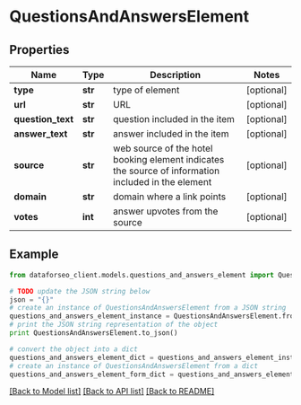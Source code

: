 # QuestionsAndAnswersElement


## Properties

Name | Type | Description | Notes
------------ | ------------- | ------------- | -------------
**type** | **str** | type of element | [optional] 
**url** | **str** | URL | [optional] 
**question_text** | **str** | question included in the item | [optional] 
**answer_text** | **str** | answer included in the item | [optional] 
**source** | **str** | web source of the hotel booking element indicates the source of information included in the element | [optional] 
**domain** | **str** | domain where a link points | [optional] 
**votes** | **int** | answer upvotes from the source | [optional] 

## Example

```python
from dataforseo_client.models.questions_and_answers_element import QuestionsAndAnswersElement

# TODO update the JSON string below
json = "{}"
# create an instance of QuestionsAndAnswersElement from a JSON string
questions_and_answers_element_instance = QuestionsAndAnswersElement.from_json(json)
# print the JSON string representation of the object
print QuestionsAndAnswersElement.to_json()

# convert the object into a dict
questions_and_answers_element_dict = questions_and_answers_element_instance.to_dict()
# create an instance of QuestionsAndAnswersElement from a dict
questions_and_answers_element_form_dict = questions_and_answers_element.from_dict(questions_and_answers_element_dict)
```
[[Back to Model list]](../README.md#documentation-for-models) [[Back to API list]](../README.md#documentation-for-api-endpoints) [[Back to README]](../README.md)


